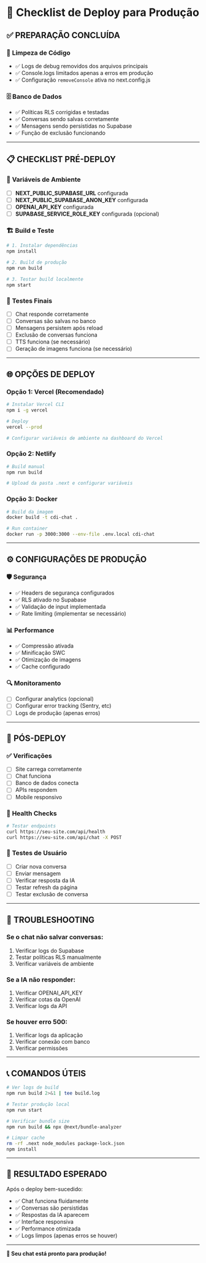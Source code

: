 # 🚀 Checklist de Deploy para Produção

## ✅ **PREPARAÇÃO CONCLUÍDA**

### 🧹 **Limpeza de Código**
- ✅ Logs de debug removidos dos arquivos principais
- ✅ Console.logs limitados apenas a erros em produção
- ✅ Configuração `removeConsole` ativa no next.config.js

### 🗄️ **Banco de Dados**
- ✅ Políticas RLS corrigidas e testadas
- ✅ Conversas sendo salvas corretamente
- ✅ Mensagens sendo persistidas no Supabase
- ✅ Função de exclusão funcionando

---

## 📋 **CHECKLIST PRÉ-DEPLOY**

### 🔑 **Variáveis de Ambiente**
- [ ] **NEXT_PUBLIC_SUPABASE_URL** configurada
- [ ] **NEXT_PUBLIC_SUPABASE_ANON_KEY** configurada  
- [ ] **OPENAI_API_KEY** configurada
- [ ] **SUPABASE_SERVICE_ROLE_KEY** configurada (opcional)

### 🏗️ **Build e Teste**
```bash
# 1. Instalar dependências
npm install

# 2. Build de produção
npm run build

# 3. Testar build localmente
npm start
```

### 🧪 **Testes Finais**
- [ ] Chat responde corretamente
- [ ] Conversas são salvas no banco
- [ ] Mensagens persistem após reload
- [ ] Exclusão de conversas funciona
- [ ] TTS funciona (se necessário)
- [ ] Geração de imagens funciona (se necessário)

---

## 🌐 **OPÇÕES DE DEPLOY**

### **Opção 1: Vercel (Recomendado)**
```bash
# Instalar Vercel CLI
npm i -g vercel

# Deploy
vercel --prod

# Configurar variáveis de ambiente na dashboard do Vercel
```

### **Opção 2: Netlify**
```bash
# Build manual
npm run build

# Upload da pasta .next e configurar variáveis
```

### **Opção 3: Docker**
```bash
# Build da imagem
docker build -t cdi-chat .

# Run container
docker run -p 3000:3000 --env-file .env.local cdi-chat
```

---

## ⚙️ **CONFIGURAÇÕES DE PRODUÇÃO**

### 🛡️ **Segurança**
- ✅ Headers de segurança configurados
- ✅ RLS ativado no Supabase
- ✅ Validação de input implementada
- ✅ Rate limiting (implementar se necessário)

### 📊 **Performance**
- ✅ Compressão ativada
- ✅ Minificação SWC
- ✅ Otimização de imagens
- ✅ Cache configurado

### 🔍 **Monitoramento**
- [ ] Configurar analytics (opcional)
- [ ] Configurar error tracking (Sentry, etc)
- [ ] Logs de produção (apenas erros)

---

## 🔧 **PÓS-DEPLOY**

### ✅ **Verificações**
- [ ] Site carrega corretamente
- [ ] Chat funciona
- [ ] Banco de dados conecta
- [ ] APIs respondem
- [ ] Mobile responsivo

### 🏥 **Health Checks**
```bash
# Testar endpoints
curl https://seu-site.com/api/health
curl https://seu-site.com/api/chat -X POST
```

### 📱 **Testes de Usuário**
- [ ] Criar nova conversa
- [ ] Enviar mensagem
- [ ] Verificar resposta da IA
- [ ] Testar refresh da página
- [ ] Testar exclusão de conversa

---

## 🚨 **TROUBLESHOOTING**

### **Se o chat não salvar conversas:**
1. Verificar logs do Supabase
2. Testar políticas RLS manualmente
3. Verificar variáveis de ambiente

### **Se a IA não responder:**
1. Verificar OPENAI_API_KEY
2. Verificar cotas da OpenAI
3. Verificar logs da API

### **Se houver erro 500:**
1. Verificar logs da aplicação
2. Verificar conexão com banco
3. Verificar permissões

---

## 📞 **COMANDOS ÚTEIS**

```bash
# Ver logs de build
npm run build 2>&1 | tee build.log

# Testar produção local
npm run start

# Verificar bundle size
npm run build && npx @next/bundle-analyzer

# Limpar cache
rm -rf .next node_modules package-lock.json
npm install
```

---

## 🎯 **RESULTADO ESPERADO**

Após o deploy bem-sucedido:
- ✅ Chat funciona fluidamente
- ✅ Conversas são persistidas 
- ✅ Respostas da IA aparecem
- ✅ Interface responsiva
- ✅ Performance otimizada
- ✅ Logs limpos (apenas erros se houver)

---

**🚀 Seu chat está pronto para produção!** 